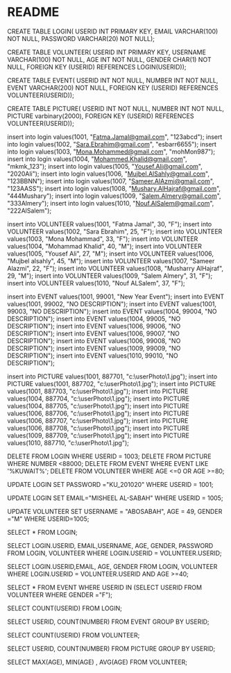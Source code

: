 # README
CREATE TABLE LOGIN(
USERID INT PRIMARY KEY,
EMAIL VARCHAR(100) NOT NULL,
PASSWORD VARCHAR(20) NOT NULL);

CREATE TABLE VOLUNTEER(
USERID INT PRIMARY KEY,
USERNAME VARCHAR(100) NOT NULL,
AGE INT NOT NULL,
GENDER CHAR(1) NOT NULL,
FOREIGN KEY (USERID) REFERENCES LOGIN(USERID));

CREATE TABLE EVENT(
USERID INT NOT NULL,
NUMBER INT NOT NULL,
EVENT VARCHAR(200) NOT NULL,
FOREIGN KEY (USERID) REFERENCES VOLUNTEER(USERID));

CREATE TABLE PICTURE(
USERID INT NOT NULL,
NUMBER INT NOT NULL,
PICTURE varbinary(2000),
FOREIGN KEY (USERID) REFERENCES VOLUNTEER(USERID));


insert into login values(1001, "Fatma.Jamal@gmail.com", "123abcd");
insert into login values(1002, "Sara.Ebrahim@gmail.com", "esbarr6655");
insert into login values(1003, "Mona.Mohammed@gmail.com", "mohMon987");
insert into login values(1004, "Mohammed.Khalid@gmail.com", "mkmk_123");
insert into login values(1005, "Yousef.Ali@gmail.com", "2020Ali");
insert into login values(1006, "Mujbel.AlSahly@gmail.com", "123BBNN");
insert into login values(1007, "Sameer.AlAzmi@gmail.com", "123AASS");
insert into login values(1008, "Mushary.AlHajraf@gmail.com", "444Mushary");
insert into login values(1009, "Salem.Almery@gmail.com", "333Almery");
insert into login values(1010, "Nouf.AlSalem@gmail.com", "222AlSalem");


insert into VOLUNTEER values(1001, "Fatma Jamal", 30, "F");
insert into VOLUNTEER values(1002, "Sara Ebrahim", 25, "F");
insert into VOLUNTEER values(1003, "Mona Mohammad", 33, "F");
insert into VOLUNTEER values(1004, "Mohammad Khalid", 40, "M");
insert into VOLUNTEER values(1005, "Yousef Ali", 27, "M");
insert into VOLUNTEER values(1006, "Mujbel alsahly", 45, "M");
insert into VOLUNTEER values(1007, "Sameer Alazmi", 22, "F");
insert into VOLUNTEER values(1008, "Musharry AlHajraf", 29, "M");
insert into VOLUNTEER values(1009, "Salem Almery", 31, "F");
insert into VOLUNTEER values(1010, "Nouf ALSalem", 37, "F");


insert into EVENT values(1001, 99001, "New Year Event");
insert into EVENT values(1001, 99002, "NO DESCRIPTION");
insert into EVENT values(1001, 99003, "NO DESCRIPTION");
insert into EVENT values(1004, 99004, "NO DESCRIPTION");
insert into EVENT values(1004, 99005, "NO DESCRIPTION");
insert into EVENT values(1006, 99006, "NO DESCRIPTION");
insert into EVENT values(1006, 99007, "NO DESCRIPTION");
insert into EVENT values(1006, 99008, "NO DESCRIPTION");
insert into EVENT values(1009, 99009, "NO DESCRIPTION");
insert into EVENT values(1010, 99010, "NO DESCRIPTION");


insert into PICTURE values(1001, 887701, "c:\userPhoto\1.jpg");
insert into PICTURE values(1001, 887702, "c:\userPhoto\1.jpg");
insert into PICTURE values(1001, 887703, "c:\userPhoto\1.jpg");
insert into PICTURE values(1004, 887704, "c:\userPhoto\1.jpg");
insert into PICTURE values(1004, 887705, "c:\userPhoto\1.jpg");
insert into PICTURE values(1006, 887706, "c:\userPhoto\1.jpg");
insert into PICTURE values(1006, 887707, "c:\userPhoto\1.jpg");
insert into PICTURE values(1006, 887708, "c:\userPhoto\1.jpg");
insert into PICTURE values(1009, 887709, "c:\userPhoto\1.jpg");
insert into PICTURE values(1010, 887710, "c:\userPhoto\1.jpg");

DELETE FROM LOGIN WHERE USERID = 1003;
DELETE FROM PICTURE WHERE NUMBER <88000;
DELETE FROM EVENT WHERE EVENT  LIKE '%KUWAIT%';
DELETE FROM VOLUNTEER WHERE AGE <=0 OR AGE >=80;

UPDATE LOGIN 
SET PASSWORD ="KU_201020"
WHERE USERID = 1001;

UPDATE LOGIN 
SET EMAIL="MISHEEL AL-SABAH"
WHERE USERID = 1005;

UPDATE VOLUNTEER
SET USERNAME = "ABOSABAH",
AGE = 49,
GENDER ="M" 
WHERE USERID=1005;

SELECT * 
FROM LOGIN;

SELECT LOGIN.USERID, EMAIL,USERNAME, AGE, GENDER, PASSWORD
FROM LOGIN, VOLUNTEER
WHERE LOGIN.USERID = VOLUNTEER.USERID;

SELECT LOGIN.USERID,EMAIL, AGE, GENDER
FROM LOGIN, VOLUNTEER
WHERE LOGIN.USERID = VOLUNTEER.USERID AND AGE >=40;

SELECT * 
FROM EVENT
WHERE USERID IN
(SELECT USERID 
FROM VOLUNTEER 
WHERE GENDER ="F");

SELECT COUNT(USERID)
FROM LOGIN;

SELECT USERID, COUNT(NUMBER)
FROM EVENT
GROUP BY USERID;

SELECT COUNT(USERID)
FROM VOLUNTEER;

SELECT USERID, COUNT(NUMBER)
FROM PICTURE
GROUP BY USERID;

SELECT MAX(AGE), MIN(AGE) , AVG(AGE)
FROM VOLUNTEER; 

